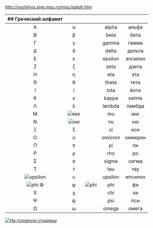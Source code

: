 http://nuclphys.sinp.msu.ru/misc/galph.htm

|## Греческий алфавит|   |   |   |   |
|:-:|:-:|:-:|:-:|:-:|
|A|α|   |alpha|альфа|
|B|β|   |beta|бета|
|Г|γ|   |gamma|гамма|
|Δ|δ|   |delta|дельта|
|E|ε|   |epsilon|эпсилон|
|Z|ζ|   |zeta|дзета|
|H|η|   |eta|эта|
|Θ|θ|   |theta|тета|
|I|ί|   |iota|йота|
|K|κ|   |kappa|каппа|
|Λ|λ|   |lambda|ламбда|
|M|![мю](http://nuclphys.sinp.msu.ru/simages/mu.gif)|   |mu|мю|
|N|![ню](http://nuclphys.sinp.msu.ru/simages/nu.gif)|   |nu|ню|
|Ξ|ξ|   |xi|кси|
|O|_o_|   |omicron|омикрон|
|П|π|   |pi|пи|
|P|ρ|   |rho|ро|
|Σ|σ|   |sigma|сигма|
|T|τ|   |tau|тау|
|![upsilon](http://nuclphys.sinp.msu.ru/simages/ipsilon.gif)|υ|   |upsilon|ипсилон|
|![phi](http://nuclphys.sinp.msu.ru/simages/phi1.gif) Ф|φ|![phi](http://nuclphys.sinp.msu.ru/simages/phi.gif)|phi|фи|
|Х|χ|   |chi|хи|
|Ψ|ψ|   |psi|пси|
|Ω|ω|   |omega|омега|

[![На головную страницу](http://nuclphys.sinp.msu.ru/images/home.gif)](http://nuclphys.sinp.msu.ru/index.html)